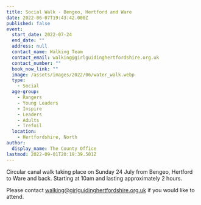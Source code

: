 ```yaml
---
title: Social Walk - Bengeo, Hertford and Ware
date: 2022-06-07T19:43:42.000Z
published: false
event:
  start_date: 2022-07-24
  end_date: ""
  address: null
  contact_name: Walking Team
  contact_email: walking@girlguidinghertfordshire.org.uk
  contact_number: ""
  book_now_link: ""
  image: /assets/images/2022/06/water_walk.webp
  type:
    - Social
  age-group:
    - Rangers
    - Young Leaders
    - Inspire
    - Leaders
    - Adults
    - Trefoil
  location:
    - Hertfordshire, North
author:
  display_name: The County Office
lastmod: 2022-09-01T20:19:39.501Z
---
```

Circular canal walk taking place on Sunday 24 July from Bengeo, Hertford to Ware and back.  Starting at 10am and lasting approximately 2 hours.

Please contact <walking@girlguidinghertfordshire.org.uk> if you would like to attend.
